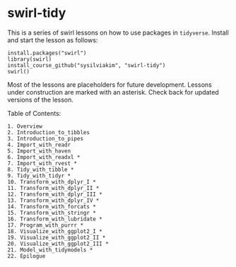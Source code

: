# swirl-tidy

This is a series of swirl lessons on how to use packages in `tidyverse`.
Install and start the lesson as follows:

```
install.packages("swirl")
library(swirl)
install_course_github("sysilviakim", "swirl-tidy")
swirl()
```

Most of the lessons are placeholders for future development.
Lessons under construction are marked with an asterisk. 
Check back for updated versions of the lesson.


Table of Contents:

```
1. Overview
2. Introduction_to_tibbles
3. Introduction_to_pipes
4. Import_with_readr
5. Import_with_haven
6. Import_with_readxl *
7. Import_with_rvest *
8. Tidy_with_tibble *
9. Tidy_with_tidyr *
10. Transform_with_dplyr_I *
11. Transform_with_dplyr_II *
12. Transform_with_dplyr_III *
13. Transform_with_dplyr_IV *
14. Transform_with_forcats *
15. Transform_with_stringr *
16. Transform_with_lubridate *
17. Program_with_purrr *
18. Visualize_with_ggplot2_I *
19. Visualize_with_ggplot2_II *
20. Visualize_with_ggplot2_III *
21. Model_with_tidymodels *
22. Epilogue
```
